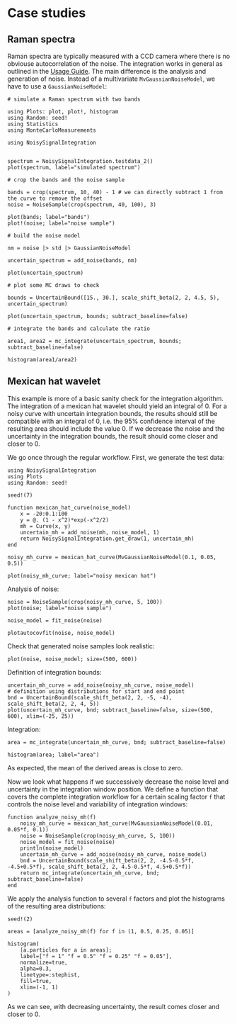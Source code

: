 # Case studies

## Raman spectra

Raman spectra are typically measured with a CCD camera where there is no obviouse autocorrelation of the noise.
The integration works in general as outlined in the [Usage Guide](@ref). The main difference is the analysis 
and generation of noise. Instead of a multivariate `MvGaussianNoiseModel`, we have to use a `GaussianNoiseModel`:

```@example Raman
# simulate a Raman spectrum with two bands

using Plots: plot, plot!, histogram
using Random: seed!
using Statistics
using MonteCarloMeasurements

using NoisySignalIntegration


spectrum = NoisySignalIntegration.testdata_2()
plot(spectrum, label="simulated spectrum")
```

```@example Raman
# crop the bands and the noise sample

bands = crop(spectrum, 10, 40) - 1 # we can directly subtract 1 from the curve to remove the offset
noise = NoiseSample(crop(spectrum, 40, 100), 3)

plot(bands; label="bands")
plot!(noise; label="noise sample")
```

```@example Raman
# build the noise model

nm = noise |> std |> GaussianNoiseModel

uncertain_spectrum = add_noise(bands, nm)

plot(uncertain_spectrum)
```

```@example Raman
# plot some MC draws to check

bounds = UncertainBound([15., 30.], scale_shift_beta(2, 2, 4.5, 5), uncertain_spectrum)

plot(uncertain_spectrum, bounds; subtract_baseline=false)
```

```@example Raman
# integrate the bands and calculate the ratio

area1, area2 = mc_integrate(uncertain_spectrum, bounds; subtract_baseline=false)

histogram(area1/area2)
```

## Mexican hat wavelet

This example is more of a basic sanity check for the integration algorithm.
The integration of a mexican hat wavelet should yield an integral of 0.
For a noisy curve with uncertain integration bounds, the results should still
be compatible with an integral of 0, i.e. the 95% confidence interval of the
resulting area should include the value 0. If we decrease the noise and the
uncertainty in the integration bounds, the result should come closer and closer
to 0.

We go once through the regular workflow. First, we generate the test data:

```@example mh
using NoisySignalIntegration
using Plots
using Random: seed!

seed!(7)

function mexican_hat_curve(noise_model)
    x = -20:0.1:100
    y = @. (1 - x^2)*exp(-x^2/2)
    mh = Curve(x, y)
    uncertain_mh = add_noise(mh, noise_model, 1)
    return NoisySignalIntegration.get_draw(1, uncertain_mh)
end

noisy_mh_curve = mexican_hat_curve(MvGaussianNoiseModel(0.1, 0.05, 0.5))

plot(noisy_mh_curve; label="noisy mexican hat")
```

Analysis of noise:

```@example mh
noise = NoiseSample(crop(noisy_mh_curve, 5, 100))
plot(noise; label="noise sample")
```

```@example mh
noise_model = fit_noise(noise)
```

```@example mh
plotautocovfit(noise, noise_model)
```

Check that generated noise samples look realistic:

```@example mh
plot(noise, noise_model; size=(500, 600))
```

Definition of integration bounds:

```@example mh
uncertain_mh_curve = add_noise(noisy_mh_curve, noise_model)
# definition using distributions for start and end point
bnd = UncertainBound(scale_shift_beta(2, 2, -5, -4), scale_shift_beta(2, 2, 4, 5))
plot(uncertain_mh_curve, bnd; subtract_baseline=false, size=(500, 600), xlim=(-25, 25))
```

Integration:

```@example mh
area = mc_integrate(uncertain_mh_curve, bnd; subtract_baseline=false)

histogram(area; label="area")
```

As expected, the mean of the derived areas is close to zero.

Now we look what happens if we successively decrease the noise level and
uncertainty in the integration window position. We define a function
that covers the complete integration workflow for a certain scaling factor
`f` that controls the noise level and variability of integration windows:

```@example mh
function analyze_noisy_mh(f)
    noisy_mh_curve = mexican_hat_curve(MvGaussianNoiseModel(0.01, 0.05*f, 0.1))
    noise = NoiseSample(crop(noisy_mh_curve, 5, 100))
    noise_model = fit_noise(noise)
    println(noise_model)
    uncertain_mh_curve = add_noise(noisy_mh_curve, noise_model)
    bnd = UncertainBound(scale_shift_beta(2, 2, -4.5-0.5*f, -4.5+0.5*f), scale_shift_beta(2, 2, 4.5-0.5*f, 4.5+0.5*f))
    return mc_integrate(uncertain_mh_curve, bnd; subtract_baseline=false)
end
```

We apply the analysis function to several `f` factors and plot the histograms
of the resulting area distributions:

```@example mh
seed!(2)

areas = [analyze_noisy_mh(f) for f in (1, 0.5, 0.25, 0.05)]

histogram(
    [a.particles for a in areas];
    label=["f = 1" "f = 0.5" "f = 0.25" "f = 0.05"],
    normalize=true,
    alpha=0.3,
    linetype=:stephist,
    fill=true,
    xlim=(-1, 1)
)
```

As we can see, with decreasing uncertainty, the result comes closer and closer to 0.

